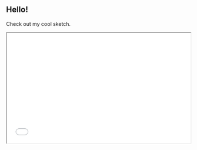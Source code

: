 ## Hello!

Check out my cool sketch.

<iframe src="test-sketch.html" height="300" width="500"></iframe> 